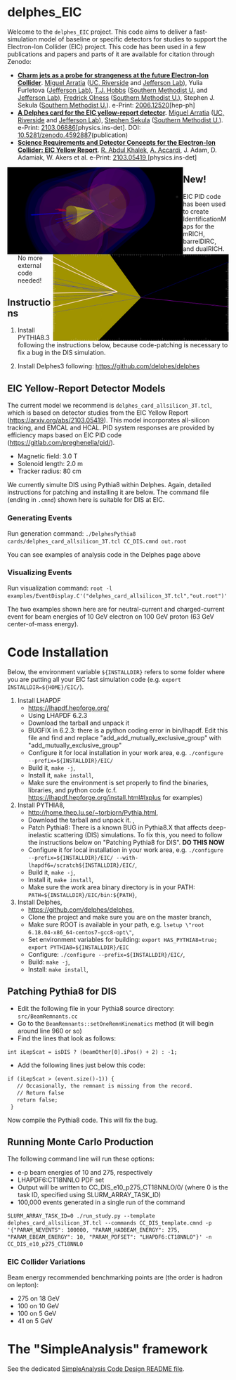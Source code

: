 # delphes_EIC

Welcome to the ```delphes_EIC``` project. This code aims to deliver a fast-simulation model of baseline or specific detectors for studies to support the Electron-Ion Collider (EIC) project. This code has been used in a few publications and papers and parts of it are available for citation through Zenodo:

* <b><a href="https://inspirehep.net/literature/1802504">Charm jets as a probe for strangeness at the future Electron-Ion Collider</a></b>. <a href="https://inspirehep.net/authors/1203346">Miguel Arratia</a> (<a href="https://inspirehep.net/institutions/903304">UC, Riverside</a> and <a href="https://inspirehep.net/institutions/904961">Jefferson Lab</a>), Yulia Furletova (<a href="https://inspirehep.net/institutions/904961">Jefferson Lab</a>), <a href="https://inspirehep.net/authors/1057163">T.J. Hobbs</a> (<a href="https://inspirehep.net/institutions/905856">Southern Methodist U.</a> and <a href="https://inspirehep.net/institutions/904961">Jefferson Lab</a>), <a href="https://inspirehep.net/authors/994916">Fredrick Olness</a> (<a href="https://inspirehep.net/institutions/905856">Southern Methodist U.</a>), Stephen J. Sekula (<a href="https://inspirehep.net/institutions/905856">Southern Methodist U.</a>). e-Print: <a href="https://arxiv.org/abs/2006.12520">2006.12520</a>[hep-ph]
* <b><a href="https://inspirehep.net/literature/1851396">A Delphes card for the EIC yellow-report detector</a>.</b> <a href="https://inspirehep.net/authors/1203346">Miguel Arratia</a> (<a href="https://inspirehep.net/institutions/903304">UC, Riverside</a> and <a href="https://inspirehep.net/institutions/904961">Jefferson Lab</a>), <a href="https://inspirehep.net/authors/1021142">Stephen Sekula</a> (<a href="https://inspirehep.net/institutions/905856">Southern Methodist U.</a>). e-Print: <a href="https://arxiv.org/abs/2103.06886">2103.06886</a>[physics.ins-det]. DOI: <a href="https://doi.org/10.5281/zenodo.4592887">10.5281/zenodo.4592887</a>(publication)
* <b><a href="https://inspirehep.net/literature/1851258">Science Requirements and Detector Concepts for the Electron-Ion Collider: EIC Yellow Report</a></b>. <a href="https://inspirehep.net/authors/1706729">R. Abdul Khalek</a>, <a href="https://inspirehep.net/authors/1019006">A. Accardi</a>, J. Adam, D. Adamiak, W. Akers et al. e-Print: <a href="https://arxiv.org/abs/2103.05419"> 2103.05419 </a>[physics.ins-det]

<p>
<img style="float:left; width:400px;" src="images/EICDetector_3D_CCDIS_CharmJet.png"/>
<img style="float:right; width:400px;" src="images/EICDetector_3D_CCDIS_CharmJet_DisplacedVtx.png"/>
</p>

## New!

* EIC PID code has been used to create IdentificationMaps for the mRICH, barrelDIRC, and dualRICH. No more external code needed!

## Instructions

1. Install PYTHIA8.3 following the instructions below, because code-patching is necessary to fix a bug in the DIS simulation.

2. Install Delphes3 following: https://github.com/delphes/delphes



## EIC Yellow-Report Detector Models

The current model we recommend is ```delphes_card_allsilicon_3T.tcl```, which is based on detector studies from the EIC Yellow Report (https://arxiv.org/abs/2103.05419). This model incorporates all-silicon tracking, and EMCAL and HCAL. PID system responses are provided by efficiency maps based on EIC PID code (https://gitlab.com/preghenella/pid/). 

* Magnetic field: 3.0 T
* Solenoid length: 2.0 m
* Tracker radius: 80 cm

We currently simulte DIS using Pythia8 within Delphes. Again, detailed instructions for patching and installing it are below. The command file (ending in `.cmnd`) shown here is suitable for DIS at EIC. 

### Generating Events

Run generation command:
`./DelphesPythia8 cards/delphes_card_allsilicon_3T.tcl CC_DIS.cmnd out.root`

You can see examples of analysis code in the Delphes page above

### Visualizing Events 

Run visualization command:
 `root -l examples/EventDisplay.C'("delphes_card_allsilicon_3T.tcl","out.root")'`
 
The two examples shown here are for neutral-current and charged-current event for beam energies of 10 GeV electron on 100 GeV proton (63 GeV center-of-mass energy). 


# Code Installation

Below, the environment variable ```${INSTALLDIR}``` refers to some folder where you are putting all your EIC fast simulation code (e.g. ```export INSTALLDIR=${HOME}/EIC/```).

1. Install LHAPDF
   * https://lhapdf.hepforge.org/
   * Using LHAPDF 6.2.3
   * Download the tarball and unpack it
   * BUGFIX in 6.2.3: there is a python coding error in bin/lhapdf. Edit this file and find and replace "add_add_mutually_exclusive_group" with "add_mutually_exclusive_group"
   * Configure it for local installation in your work area, e.g. ```./configure --prefix=${INSTALLDIR}/EIC/```
   * Build it, ```make -j```,
   * Install it, ```make install```,
   * Make sure the environment is set properly to find the binaries, libraries, and python code (c.f. https://lhapdf.hepforge.org/install.html#lxplus for examples)
1. Install PYTHIA8,
   * http://home.thep.lu.se/~torbjorn/Pythia.html,
   * Download the tarball and unpack it. ,
   * Patch Pythia8: There is a known BUG in Pythia8.X that affects deep-inelastic scattering (DIS) simulations. To fix this, you need to follow the instructions below on "Patching Pythia8 for DIS". **DO THIS NOW**
   * Configure it for local installation in your work area, e.g. ```./configure --prefix=${INSTALLDIR}/EIC/ --with-lhapdf6=/scratch${INSTALLDIR}/EIC/```,
   * Build it, ```make -j```,
   * Install it, ```make install```,
   * Make sure the work area binary directory is in your PATH: ```PATH=${INSTALLDIR}/EIC/bin:${PATH}```,
1. Install Delphes,
   * https://github.com/delphes/delphes,
   * Clone the project and make sure you are on the master branch,
   * Make sure ROOT is available in your path, e.g. ```lsetup \"root 6.18.04-x86_64-centos7-gcc8-opt\"```,
   * Set environment variables for building: ```export HAS_PYTHIA8=true; export PYTHIA8=${INSTALLDIR}/EIC```
   * Configure: ```./configure --prefix=${INSTALLDIR}/EIC/```,
   * Build: ```make -j```,
   * Install: ```make install```,

## Patching Pythia8 for DIS

* Edit the following file in your Pythia8 source directory: `src/BeamRemnants.cc`
* Go to the `BeamRemnants::setOneRemnKinematics` method (it will begin around line 960 or so)
* Find the lines that look as follows:

```
int iLepScat = isDIS ? (beamOther[0].iPos() + 2) : -1;
```
* Add the following lines just below this code:
```
if (iLepScat > (event.size()-1)) {
   // Occasionally, the remnant is missing from the record.
   // Return false 
   return false;
 }
```

Now compile the Pythia8 code. This will fix the bug.

## Running Monte Carlo Production

The following command line will run these options:

* e-p beam energies of 10 and 275, respectively
* LHAPDF6:CT18NNLO PDF set
* Output will be written to CC_DIS_e10_p275_CT18NNLO/0/ (where 0 is the task ID, specified using SLURM_ARRAY_TASK_ID)
* 100,000 events generated in a single run of the command

```
SLURM_ARRAY_TASK_ID=0 ./run_study.py --template delphes_card_allsilicon_3T.tcl --commands CC_DIS_template.cmnd -p '{"PARAM_NEVENTS": 100000, "PARAM_HADBEAM_ENERGY": 275, "PARAM_EBEAM_ENERGY": 10, "PARAM_PDFSET": "LHAPDF6:CT18NNLO"}' -n CC_DIS_e10_p275_CT18NNLO
```

### EIC Collider Variations

Beam energy recommended benchmarking points are (the order is hadron on lepton):

* 275 on 18 GeV
* 100 on 10 GeV
* 100 on 5 GeV
* 41 on 5 GeV


# The "SimpleAnalysis" framework

See the dedicated [SimpleAnalysis Code Design README file](SimpleAnalysis/README.md).

